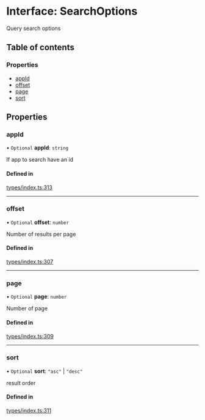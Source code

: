 # Interface: SearchOptions

Query search options

## Table of contents

### Properties

- [appId](SearchOptions.md#appid)
- [offset](SearchOptions.md#offset)
- [page](SearchOptions.md#page)
- [sort](SearchOptions.md#sort)

## Properties

### appId

• `Optional` **appId**: `string`

If app to search have an id

#### Defined in

[types/index.ts:313](https://github.com/nevermined-io/react-components/blob/4291ed4/catalog/src/types/index.ts#L313)

___

### offset

• `Optional` **offset**: `number`

Number of results per page

#### Defined in

[types/index.ts:307](https://github.com/nevermined-io/react-components/blob/4291ed4/catalog/src/types/index.ts#L307)

___

### page

• `Optional` **page**: `number`

Number of page

#### Defined in

[types/index.ts:309](https://github.com/nevermined-io/react-components/blob/4291ed4/catalog/src/types/index.ts#L309)

___

### sort

• `Optional` **sort**: ``"asc"`` \| ``"desc"``

result order

#### Defined in

[types/index.ts:311](https://github.com/nevermined-io/react-components/blob/4291ed4/catalog/src/types/index.ts#L311)
